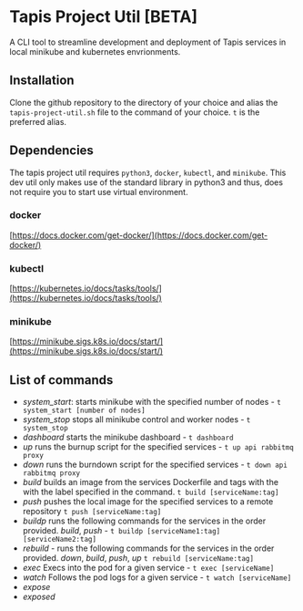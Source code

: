 # Tapis Project Util [BETA]
A CLI tool to streamline development and deployment of Tapis services in local minikube and kubernetes envrionments.

## Installation
Clone the github repository to the directory of your choice and alias the `tapis-project-util.sh` file to the command of your choice. `t` is the preferred alias.

## Dependencies
The tapis project util requires `python3`, `docker`, `kubectl`, and `minikube`.
This dev util only makes use of the standard library in python3 and thus, does not require you to start use virtual environment.

### docker
[https://docs.docker.com/get-docker/](https://docs.docker.com/get-docker/)

### kubectl
[https://kubernetes.io/docs/tasks/tools/](https://kubernetes.io/docs/tasks/tools/)

### minikube
[https://minikube.sigs.k8s.io/docs/start/](https://minikube.sigs.k8s.io/docs/start/)

## List of commands
- *system_start*: starts minikube with the specified number of nodes - `t system_start [number of nodes]`
- *system_stop* stops all minikube control and worker nodes - `t system_stop`
- *dashboard* starts the minikube dashboard - `t dashboard`
- *up* runs the burnup script for the specified services - `t up api rabbitmq proxy`
- *down* runs the burndown script for the specified services - `t down api rabbitmq proxy`
- *build* builds an image from the services Dockerfile and tags with the with the label specified in the command. `t build [serviceName:tag]`
- *push* pushes the local image for the specified services to a remote repository `t push [serviceName:tag]`
- *buildp* runs the following commands for the services in the order provided. *build*, *push* - `t buildp [serviceName1:tag] [serviceName2:tag]`
- *rebuild* - runs the following commands for the services in the order provided. *down*, *build*, *push*, *up* `t rebuild [serviceName:tag]`
- *exec* Execs into the pod for a given service - `t exec [serviceName]`
- *watch* Follows the pod logs for a given service - `t watch [serviceName]`
- *expose*
- *exposed*

